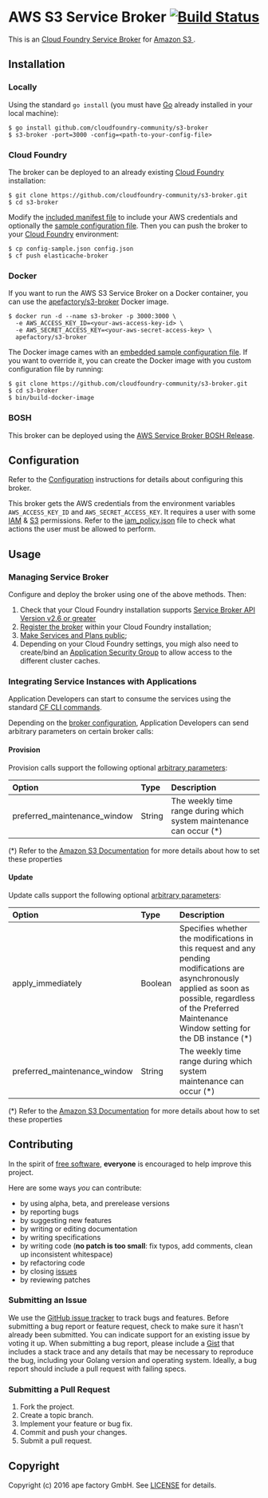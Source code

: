 # AWS S3 Service Broker [![Build Status](https://travis-ci.org/cloudfoundry-community/s3-broker.png)](https://travis-ci.org/cloudfoundry-community/s3-broker)

This is an [Cloud Foundry Service Broker](https://docs.cloudfoundry.org/services/overview.html) for [Amazon S3  ](https://aws.amazon.com/s3/).

## Installation

### Locally

Using the standard `go install` (you must have [Go](https://golang.org/) already installed in your local machine):

```
$ go install github.com/cloudfoundry-community/s3-broker
$ s3-broker -port=3000 -config=<path-to-your-config-file>
```

### Cloud Foundry

The broker can be deployed to an already existing [Cloud Foundry](https://www.cloudfoundry.org/) installation:

```
$ git clone https://github.com/cloudfoundry-community/s3-broker.git
$ cd s3-broker
```

Modify the [included manifest file](https://github.com/cloudfoundry-community/s3-broker/blob/master/manifest.yml) to include your AWS credentials and optionally the [sample configuration file](https://github.com/cloudfoundry-community/s3-broker/blob/master/config-sample.json). Then you can push the broker to your [Cloud Foundry](https://www.cloudfoundry.org/) environment:

```
$ cp config-sample.json config.json
$ cf push elasticache-broker
```

### Docker

If you want to run the AWS S3 Service Broker on a Docker container, you can use the [apefactory/s3-broker](https://registry.hub.docker.com/u/apefactory/s3-broker/) Docker image.

```
$ docker run -d --name s3-broker -p 3000:3000 \
  -e AWS_ACCESS_KEY_ID=<your-aws-access-key-id> \
  -e AWS_SECRET_ACCESS_KEY=<your-aws-secret-access-key> \
  apefactory/s3-broker
```

The Docker image cames with an [embedded sample configuration file](https://github.com/cloudfoundry-community/s3-broker/blob/master/config-sample.json). If you want to override it, you can create the Docker image with you custom configuration file by running:

```
$ git clone https://github.com/cloudfoundry-community/s3-broker.git
$ cd s3-broker
$ bin/build-docker-image
```

### BOSH

This broker can be deployed using the [AWS Service Broker BOSH Release](https://github.com/cf-platform-eng/aws-broker-boshrelease).

## Configuration

Refer to the [Configuration](https://github.com/cloudfoundry-community/s3-broker/blob/master/CONFIGURATION.md) instructions for details about configuring this broker.

This broker gets the AWS credentials from the environment variables `AWS_ACCESS_KEY_ID` and `AWS_SECRET_ACCESS_KEY`. It requires a user with some [IAM](https://aws.amazon.com/iam/) & [S3](https://aws.amazon.com/s3/) permissions. Refer to the [iam_policy.json](https://github.com/cloudfoundry-community/s3-broker/blob/master/iam_policy.json) file to check what actions the user must be allowed to perform.

## Usage

### Managing Service Broker

Configure and deploy the broker using one of the above methods. Then:

1. Check that your Cloud Foundry installation supports [Service Broker API Version v2.6 or greater](https://docs.cloudfoundry.org/services/api.html#changelog)
2. [Register the broker](https://docs.cloudfoundry.org/services/managing-service-brokers.html#register-broker) within your Cloud Foundry installation;
3. [Make Services and Plans public](https://docs.cloudfoundry.org/services/access-control.html#enable-access);
4. Depending on your Cloud Foundry settings, you migh also need to create/bind an [Application Security Group](https://docs.cloudfoundry.org/adminguide/app-sec-groups.html) to allow access to the different cluster caches.

### Integrating Service Instances with Applications

Application Developers can start to consume the services using the standard [CF CLI commands](https://docs.cloudfoundry.org/devguide/services/managing-services.html).

Depending on the [broker configuration](https://github.com/cloudfoundry-community/s3-broker/blob/master/CONFIGURATION.md#s3-broker-configuration), Application Developers can send arbitrary parameters on certain broker calls:

#### Provision

Provision calls support the following optional [arbitrary parameters](https://docs.cloudfoundry.org/devguide/services/managing-services.html#arbitrary-params-create):

| Option                       | Type    | Description
|:-----------------------------|:------- |:-----------
| preferred_maintenance_window | String  | The weekly time range during which system maintenance can occur (*)

(*) Refer to the [Amazon S3 Documentation](https://aws.amazon.com/documentation/s3/) for more details about how to set these properties

#### Update

Update calls support the following optional [arbitrary parameters](https://docs.cloudfoundry.org/devguide/services/managing-services.html#arbitrary-params-update):

| Option                       | Type    | Description
|:-----------------------------|:------- |:-----------
| apply_immediately            | Boolean | Specifies whether the modifications in this request and any pending modifications are asynchronously applied as soon as possible, regardless of the Preferred Maintenance Window setting for the DB instance (*)
| preferred_maintenance_window | String  | The weekly time range during which system maintenance can occur (*)

(*) Refer to the [Amazon S3 Documentation](https://aws.amazon.com/documentation/s3/)  for more details about how to set these properties
## Contributing

In the spirit of [free software](http://www.fsf.org/licensing/essays/free-sw.html), **everyone** is encouraged to help improve this project.

Here are some ways *you* can contribute:

* by using alpha, beta, and prerelease versions
* by reporting bugs
* by suggesting new features
* by writing or editing documentation
* by writing specifications
* by writing code (**no patch is too small**: fix typos, add comments, clean up inconsistent whitespace)
* by refactoring code
* by closing [issues](https://github.com/cloudfoundry-community/s3-broker/issues)
* by reviewing patches

### Submitting an Issue

We use the [GitHub issue tracker](https://github.com/cloudfoundry-community/s3-broker/issues) to track bugs and features. Before submitting a bug report or feature request, check to make sure it hasn't already been submitted. You can indicate support for an existing issue by voting it up. When submitting a bug report, please include a [Gist](http://gist.github.com/) that includes a stack trace and any details that may be necessary to reproduce the bug, including your Golang version and operating system. Ideally, a bug report should include a pull request with failing specs.

### Submitting a Pull Request

1. Fork the project.
2. Create a topic branch.
3. Implement your feature or bug fix.
4. Commit and push your changes.
5. Submit a pull request.

## Copyright

Copyright (c) 2016 ape factory GmbH. See [LICENSE](https://github.com/cloudfoundry-community/s3-broker/blob/master/LICENSE) for details.
